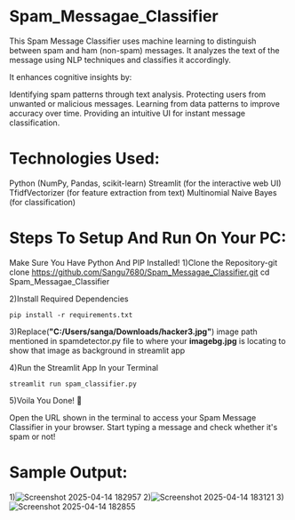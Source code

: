 # Spam_Messagae_Classifier

This Spam Message Classifier uses machine learning to distinguish between spam and ham (non-spam) messages. It analyzes the text of the message using NLP techniques and classifies it accordingly.

It enhances cognitive insights by:

Identifying spam patterns through text analysis.
Protecting users from unwanted or malicious messages.
Learning from data patterns to improve accuracy over time.
Providing an intuitive UI for instant message classification.

# __Technologies Used__:

Python (NumPy, Pandas, scikit-learn)
Streamlit (for the interactive web UI)
TfidfVectorizer (for feature extraction from text)
Multinomial Naive Bayes (for classification)

# __Steps To Setup And Run On Your PC__:
Make Sure You Have Python And PIP Installed!
1)Clone the Repository-git clone https://github.com/Sangu7680/Spam_Messagae_Classifier.git
cd Spam_Messagae_Classifier

2)Install Required Dependencies

`pip install -r requirements.txt`

3)Replace(__"C:/Users/sanga/Downloads/hacker3.jpg"__) image path mentioned in spamdetector.py file to where your __imagebg.jpg__ is locating to show that image as background in streamlit app

4)Run the Streamlit App In your Terminal
   
`streamlit run spam_classifier.py`

5)Voila You Done! 🎉

Open the URL shown in the terminal to access your Spam Message Classifier in your browser. Start typing a message and check whether it's spam or not!



# Sample Output:

1)![Screenshot 2025-04-14 182957](https://github.com/user-attachments/assets/2cab63db-2f1e-41ab-ad1b-681e605da405)
2)![Screenshot 2025-04-14 183121](https://github.com/user-attachments/assets/82eea57e-374a-4efe-8ff9-7d462605ff5d)
3)![Screenshot 2025-04-14 182855](https://github.com/user-attachments/assets/38b9000f-3697-43c8-9846-0d7a122bcd26)



